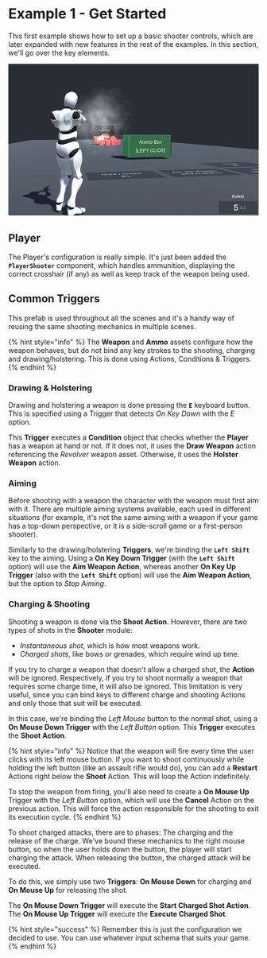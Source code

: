 # Example 1 - Get Started

This first example shows how to set up a basic shooter controls, which are later expanded with new features in the rest of the examples. In this section, we'll go over the key elements.

![](../../../.gitbook/assets/example1-header.jpg)

## Player

The Player's configuration is really simple. It's just been added the **`PlayerShooter`** component, which handles ammunition, displaying the correct crosshair \(if any\) as well as keep track of the weapon being used.

## Common Triggers

This prefab is used throughout all the scenes and it's a handy way of reusing the same shooting mechanics in multiple scenes.

{% hint style="info" %}
The **Weapon** and **Ammo** assets configure how the weapon behaves, but do not bind any key strokes to the shooting, charging and drawing/holstering. This is done using Actions, Conditions & Triggers.
{% endhint %}

### Drawing & Holstering

Drawing and holstering a weapon is done pressing the **`E`** keyboard button. This is specified using a Trigger that detects _On Key Down_ with the _E_ option.

This **Trigger** executes a **Condition** object that checks whether the **Player** has a weapon at hand or not. If it does not, it uses the **Draw Weapon** action referencing the _Revolver_ weapon asset. Otherwise, it uses the **Holster Weapon** action.

### Aiming

Before shooting with a weapon the character with the weapon must first aim with it. There are multiple aiming systems available, each used in different situations \(for example, it's not the same aiming with a weapon if your game has a top-down perspective, or it is a side-scroll game or a first-person shooter\).

Similarly to the drawing/holstering **Triggers**, we're binding the **`Left Shift`** key to the aiming. Using a **On Key Down Trigger** \(with the **`Left Shift`** option\) will use the **Aim Weapon Action**, whereas another **On Key Up Trigger** \(also with the **`Left Shift`** option\) will use the **Aim Weapon Action**, but the option to _Stop Aiming_.

### Charging & Shooting

Shooting a weapon is done via the **Shoot Action**. However, there are two types of shots in the **Shooter** module:

* _Instantaneous shot_, which is how most weapons work.
* _Charged shots_, like bows or grenades, which require wind up time.

If you try to charge a weapon that doesn't allow a charged shot, the **Action** will be ignored. Respectively, if you try to shoot normally a weapon that requires some charge time, it will also be ignored. This limitation is very useful, since you can bind keys to different charge and shooting Actions and only those that suit will be executed.

In this case, we're binding the _Left Mouse_ button to the normal shot, using a **On Mouse Down Trigger** with the _Left Button_ option. This **Trigger** executes the **Shoot Action**.

{% hint style="info" %}
Notice that the weapon will fire every time the user clicks with its left mouse button. If you want to shoot continuously while holding the left button \(like an assault rifle would do\), you can add a **Restart** Actions right below the **Shoot** Action. This will loop the Action indefinitely. 

To stop the weapon from firing, you'll also need to create a **On Mouse Up** Trigger with the _Left Button_ option, which will use the **Cancel** Action on the previous action. This will force the action responsible for the shooting to exit its execution cycle.
{% endhint %}

To shoot charged attacks, there are to phases: The charging and the release of the charge. We've bound these mechanics to the right mouse button, so when the user holds down the button, the player will start charging the attack. When releasing the button, the charged attack will be executed.

To do this, we simply use two **Triggers**: **On Mouse Down** for charging and **On Mouse Up** for releasing the shot.

The **On Mouse Down Trigger** will execute the **Start Charged Shot Action**. The **On Mouse Up Trigger** will execute the **Execute Charged Shot**.

{% hint style="success" %}
Remember this is just the configuration we decided to use. You can use whatever input schema that suits your game.
{% endhint %}



